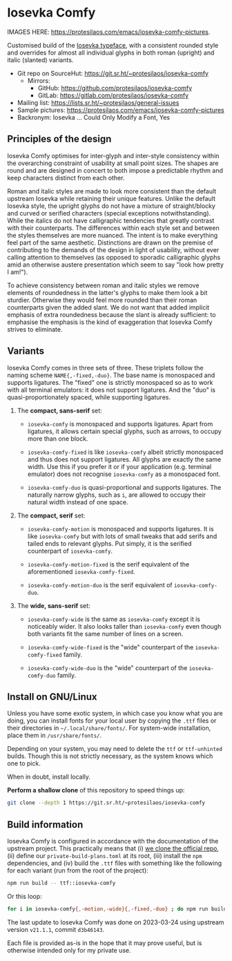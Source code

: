 # Iosevka Comfy

IMAGES HERE: <https://protesilaos.com/emacs/iosevka-comfy-pictures>.

Customised build of the [Iosevka
typeface](https://github.com/be5invis/Iosevka), with a consistent
rounded style and overrides for almost all individual glyphs in both
roman (upright) and italic (slanted) variants.

+ Git repo on SourceHut: <https://git.sr.ht/~protesilaos/iosevka-comfy>
  - Mirrors:
    + GitHub: <https://github.com/protesilaos/iosevka-comfy>
    + GitLab: <https://gitlab.com/protesilaos/iosevka-comfy>
+ Mailing list: <https://lists.sr.ht/~protesilaos/general-issues>
+ Sample pictures: <https://protesilaos.com/emacs/iosevka-comfy-pictures>
+ Backronym: Iosevka ... Could Only Modify a Font, Yes

## Principles of the design

Iosevka Comfy optimises for inter-glyph and inter-style consistency
within the overarching constraint of usability at small point sizes.
The shapes are round and are designed in concert to both impose a
predictable rhythm and keep characters distinct from each other.

Roman and italic styles are made to look more consistent than the
default upstream Iosevka while retaining their unique features.  Unlike
the default Iosevka style, the upright glyphs do not have a mixture of
straight/blocky and curved or serified characters (special exceptions
notwithstanding).  While the italics do not have calligraphic tendencies
that greatly contrast with their counterparts.  The differences within
each style set and between the styles themselves are more nuanced.  The
intent is to make everything feel part of the same aesthetic.
Distinctions are drawn on the premise of contributing to the demands of
the design in light of usability, without ever calling attention to
themselves (as opposed to sporadic calligraphic glyphs amid an otherwise
austere presentation which seem to say "look how pretty I am!").

To achieve consistency between roman and italic styles we remove
elements of roundedness in the latter's glyphs to make them look a bit
sturdier.  Otherwise they would feel more rounded than their roman
counterparts given the added slant.  We do not want that added implicit
emphasis of extra roundedness because the slant is already sufficient:
to emphasise the emphasis is the kind of exaggeration that Iosevka Comfy
strives to eliminate.

## Variants

Iosevka Comfy comes in three sets of three.  These triplets follow the
naming scheme `NAME{,-fixed,-duo}`.  The base name is monospaced and
supports ligatures.  The "fixed" one is strictly monospaced so as to
work with all terminal emulators: it does not support ligatures.  And
the "duo" is quasi-proportionately spaced, while supporting ligatures.

1. The **compact, sans-serif** set:

   - `iosevka-comfy` is monospaced and supports ligatures.  Apart from
     ligatures, it allows certain special glyphs, such as arrows, to
     occupy more than one block.

   - `iosevka-comfy-fixed` is like `iosevka-comfy` albeit strictly
     monospaced and thus does not support ligatures.  All glyphs are
     exactly the same width.  Use this if you prefer it or if your
     application (e.g. terminal emulator) does not recognise
     `iosevka-comfy` as a monospaced font.

   - `iosevka-comfy-duo` is quasi-proportional and supports ligatures.  The
     naturally narrow glyphs, such as `i`, are allowed to occupy their
     natural width instead of one space.

2. The **compact, serif** set:

   - `iosevka-comfy-motion` is monospaced and supports ligatures.  It is
     like `iosevka-comfy` but with lots of small tweaks that add serifs
     and tailed ends to relevant glyphs.  Put simply, it is the serified
     counterpart of `iosevka-comfy`.

   - `iosevka-comfy-motion-fixed` is the serif equivalent of the
     aforementioned `iosevka-comfy-fixed`.

   - `iosevka-comfy-motion-duo` is the serif equivalent of
     `iosevka-comfy-duo`.

3. The **wide, sans-serif** set:

   - `iosevka-comfy-wide` is the same as `iosevka-comfy` except it is
     noticeably wider.  It also looks taller than `iosevka-comfy` even
     though both variants fit the same number of lines on a screen.

   - `iosevka-comfy-wide-fixed` is the "wide" counterpart of the
     `iosevka-comfy-fixed` family.

   - `iosevka-comfy-wide-duo` is the "wide" counterpart of the
     `iosevka-comfy-duo` family.

## Install on GNU/Linux

Unless you have some exotic system, in which case you know what you are
doing, you can install fonts for your local user by copying the `.ttf`
files or their directories in `~/.local/share/fonts/`.  For system-wide
installation, place them in `/usr/share/fonts/`.

Depending on your system, you may need to delete the `ttf` or
`ttf-unhinted` builds.  Though this is not strictly necessary, as the
system knows which one to pick.

When in doubt, install locally.

**Perform a shallow clone** of this repository to speed things up:

```sh
git clone --depth 1 https://git.sr.ht/~protesilaos/iosevka-comfy
```

## Build information

Iosevka Comfy is configured in accordance with the documentation of
the upstream project.  This practically means that (i) [we clone the
official repo](https://github.com/be5invis/iosevka), (ii) define our
`private-build-plans.toml` at its root, (iii) install the `npm`
dependencies, and (iv) build the `.ttf` files with something like the
following for each variant (run from the root of the project):

```sh
npm run build -- ttf::iosevka-comfy
```

Or this loop:

```sh
for i in iosevka-comfy{,-motion,-wide}{,-fixed,-duo} ; do npm run build -- ttf::$i ; done
```

The last update to Iosevka Comfy was done on 2023-03-24 using upstream
version `v21.1.1`, commit `d3b46143`.

Each file is provided as-is in the hope that it may prove useful, but
is otherwise intended only for my private use.

